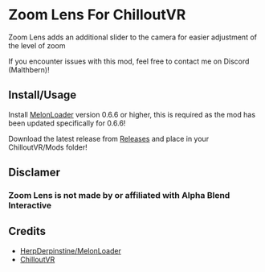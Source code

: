 # Zoom Lens For ChilloutVR
Zoom Lens adds an additional slider to the camera for easier adjustment of the level of zoom


If you encounter issues with this mod, feel free to contact me on Discord (Malthbern)!

## Install/Usage
Install [MelonLoader](https://github.com/HerpDerpinstine/MelonLoader) version 0.6.6 or higher, this is required as the mod has been updated specifically for 0.6.6!

Download the latest release from [Releases](https://github.com/Malthbern/Zoom_Lens/releases) and place in your ChilloutVR/Mods folder!

## Disclamer
### Zoom Lens is not made by or affiliated with Alpha Blend Interactive

## Credits
* [HerpDerpinstine/MelonLoader](https://github.com/HerpDerpinstine/MelonLoader)
* [ChilloutVR](https://store.steampowered.com/app/661130/ChilloutVR/)

